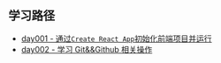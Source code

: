 ## 学习路径

- [day001 - 通过`Create React App`初始化前端项目并运行](./day001.md)
- [day002 - 学习 Git&&Github 相关操作](./day002.md)
